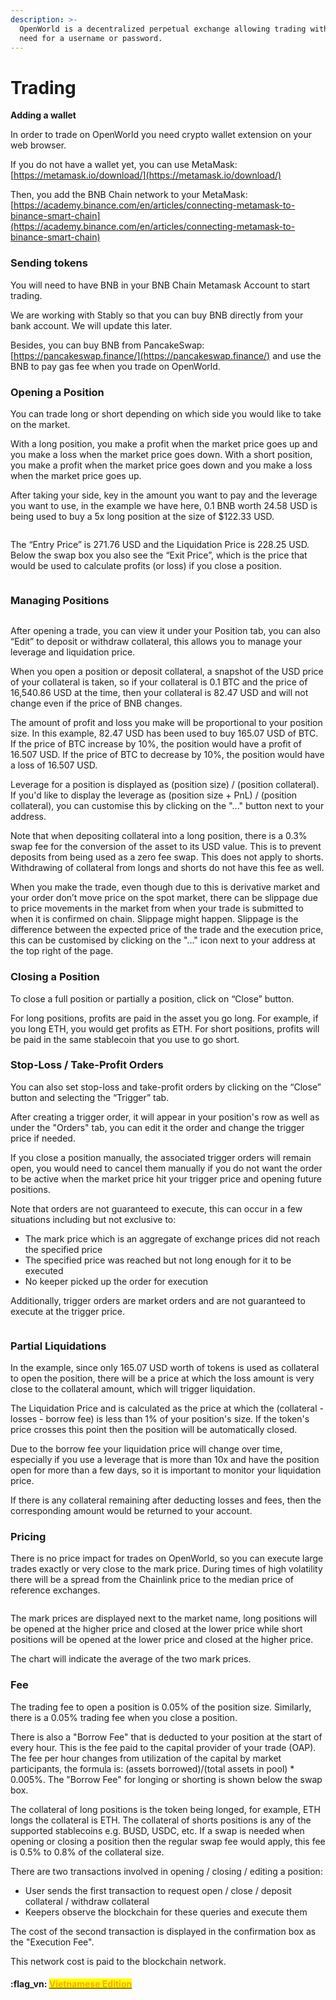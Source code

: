 ```yaml
---
description: >-
  OpenWorld is a decentralized perpetual exchange allowing trading without the
  need for a username or password.
---
```


# Trading

**Adding a wallet**

In order to trade on OpenWorld you need crypto wallet extension on your web browser.&#x20;

If you do not have a wallet yet, you can use MetaMask:[https://metamask.io/download/](https://metamask.io/download/)

Then, you add the BNB Chain network to your MetaMask: [https://academy.binance.com/en/articles/connecting-metamask-to-binance-smart-chain](https://academy.binance.com/en/articles/connecting-metamask-to-binance-smart-chain)

### **Sending tokens**

You will need to have BNB in your BNB Chain Metamask Account to start trading.

We are working with Stably so that you can buy BNB directly from your bank account. We will update this later.

Besides, you can buy BNB from PancakeSwap: [https://pancakeswap.finance/](https://pancakeswap.finance/) and use the BNB to pay gas fee when you trade on OpenWorld.

### Opening a Position

You can trade long or short depending on which side you would like to take on the market.

With a long position, you make a profit when the market price goes up and you make a loss when the market price goes down. With a short position, you make a profit when the market price goes down and you make a loss when the market price goes up.

After taking your side, key in the amount you want to pay and the leverage you want to use, in the example we have here, 0.1 BNB worth 24.58 USD is being used to buy a 5x long position at the size of $122.33 USD.



<figure><img src=".gitbook/assets/image.png" alt=""><figcaption></figcaption></figure>



The “Entry Price” is 271.76 USD and the Liquidation Price is 228.25 USD. Below the swap box you also see the “Exit Price”, which is the price that would be used to calculate profits (or loss) if you close a position.

<figure><img src=".gitbook/assets/image (4).png" alt=""><figcaption></figcaption></figure>

### Managing Positions

<figure><img src=".gitbook/assets/image (3).png" alt=""><figcaption></figcaption></figure>

After opening a trade, you can view it under your Position tab, you can also “Edit” to deposit or withdraw collateral, this allows you to manage your leverage and liquidation price.

When you open a position or deposit collateral, a snapshot of the USD price of your collateral is taken, so if your collateral is 0.1 BTC and the price of 16,540.86 USD at the time, then your collateral is 82.47 USD and will not change even if the price of BNB changes.

The amount of profit and loss you make will be proportional to your position size. In this example, 82.47 USD has been used to buy 165.07 USD of BTC. If the price of BTC increase by 10%, the position would have a profit of 16.507 USD. If the price of BTC to decrease by 10%, the position would have a loss of 16.507 USD.

Leverage for a position is displayed as (position size) / (position collateral). If you'd like to display the leverage as (position size + PnL) / (position collateral), you can customise this by clicking on the "..." button next to your address.

Note that when depositing collateral into a long position, there is a 0.3% swap fee for the conversion of the asset to its USD value. This is to prevent deposits from being used as a zero fee swap. This does not apply to shorts. Withdrawing of collateral from longs and shorts do not have this fee as well.

When you make the trade, even though due to this is derivative market and your order don’t move price on the spot market, there can be slippage due to price movements in the market from when your trade is submitted to when it is confirmed on chain. Slippage might happen. Slippage is the difference between the expected price of the trade and the execution price, this can be customised by clicking on the "..." icon next to your address at the top right of the page.

### Closing a Position

To close a full position or partially a position, click on “Close” button.

For long positions, profits are paid in the asset you go long. For example, if you long ETH, you would get profits as ETH. For short positions, profits will be paid in the same stablecoin that you use to go short.

### Stop-Loss / Take-Profit Orders

You can also set stop-loss and take-profit orders by clicking on the “Close” button and selecting the “Trigger” tab.

After creating a trigger order, it will appear in your position's row as well as under the "Orders" tab, you can edit it the order and change the trigger price if needed.

If you close a position manually, the associated trigger orders will remain open, you would need to cancel them manually if you do not want the order to be active when the market price hit your trigger price and opening future positions.

Note that orders are not guaranteed to execute, this can occur in a few situations including but not exclusive to:

* The mark price which is an aggregate of exchange prices did not reach the specified price
* The specified price was reached but not long enough for it to be executed
* No keeper picked up the order for execution

Additionally, trigger orders are market orders and are not guaranteed to execute at the trigger price.



<figure><img src=".gitbook/assets/image (6).png" alt=""><figcaption></figcaption></figure>

### Partial Liquidations

In the example, since only 165.07 USD worth of tokens is used as collateral to open the position, there will be a price at which the loss amount is very close to the collateral amount, which will trigger liquidation.

The Liquidation Price and is calculated as the price at which the (collateral - losses - borrow fee) is less than 1% of your position's size. If the token's price crosses this point then the position will be automatically closed.

Due to the borrow fee your liquidation price will change over time, especially if you use a leverage that is more than 10x and have the position open for more than a few days, so it is important to monitor your liquidation price.

If there is any collateral remaining after deducting losses and fees, then the corresponding amount would be returned to your account.

### Pricing

There is no price impact for trades on OpenWorld, so you can execute large trades exactly or very close to the mark price. During times of high volatility there will be a spread from the Chainlink price to the median price of reference exchanges.

<figure><img src=".gitbook/assets/image (8).png" alt=""><figcaption></figcaption></figure>

The mark prices are displayed next to the market name, long positions will be opened at the higher price and closed at the lower price while short positions will be opened at the lower price and closed at the higher price.

The chart will indicate the average of the two mark prices.

### Fee

The trading fee to open a position is 0.05% of the position size. Similarly, there is a 0.05% trading fee when you close a position.

There is also a "Borrow Fee" that is deducted to your position at the start of every hour. This is the fee paid to the capital provider of your trade (OAP). The fee per hour changes from utilization of the capital by market participants, the formula is: (assets borrowed)/(total assets in pool) \* 0.005%. The "Borrow Fee" for longing or shorting is shown below the swap box.

The collateral of long positions is the token being longed, for example, ETH longs the collateral is ETH. The collateral of shorts positions is any of the supported stablecoins e.g. BUSD, USDC, etc. If a swap is needed when opening or closing a position then the regular swap fee would apply, this fee is 0.5% to 0.8% of the collateral size.

There are two transactions involved in opening / closing / editing a position:

* User sends the first transaction to request open / close / deposit collateral / withdraw collateral
* Keepers observe the blockchain for these queries and execute them

The cost of the second transaction is displayed in the confirmation box as the "Execution Fee".

This network cost is paid to the blockchain network.

#### :flag\_vn: [<mark style="color:orange;">Vietnamese Edition</mark>](https://app.gitbook.com/s/tgJISm30WW6z2kncLqvO/)<mark style="color:orange;"></mark>
